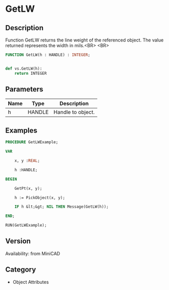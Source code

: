 # GetLW

## Description
Function GetLW returns the line weight of the referenced object. The value returned represents the width in mils.&lt;BR&gt;
&lt;BR&gt;


```pascal
FUNCTION GetLW(h : HANDLE) : INTEGER;
```

```python

def vs.GetLW(h):
    return INTEGER
```

## Parameters
|Name|Type|Description|
|---|---|---|
|h|HANDLE|Handle to object.|

## Examples
```pascal
PROCEDURE GetLWExample;

VAR

	x, y :REAL;

	h :HANDLE;

BEGIN

	GetPt(x, y);

	h := PickObject(x, y);

	IF h &lt;&gt; NIL THEN Message(GetLW(h));

END;

RUN(GetLWExample);


```

## Version
Availability: from MiniCAD
## Category
* Object Attributes

